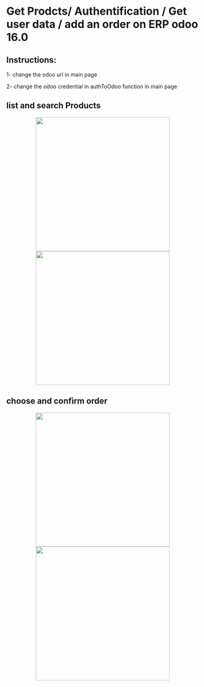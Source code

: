 # Get Prodcts/  Authentification / Get user data / add an order on ERP odoo 16.0

## Instructions: 


1- change the odoo url in main page


2- change the odoo credential in authToOdoo function in main page



## list and search Products

<p align="center">
<img src="https://github.com/tarikmsr/odoo_flutter_auth_get_product/assets/64175026/b0786a97-f2c1-4e2d-8099-f64ee669da1e"  width="350"  >
<img src="https://github.com/tarikmsr/odoo_flutter_auth_get_product/assets/64175026/1d60d8b3-0cb7-4844-a1e1-f111576b2f9b"  width="350"  >
</p>



## choose and confirm order

<p align="center">
<img src="https://github.com/tarikmsr/odoo_flutter_auth_get_product/assets/64175026/9bfcfc9a-3977-478a-be78-b3d111f022cd"  width="350"  >
<img src="https://github.com/tarikmsr/odoo_flutter_auth_get_product/assets/64175026/72778d70-9ff6-42e1-bc46-145e705d3d9d"  width="350"  >
</p>


